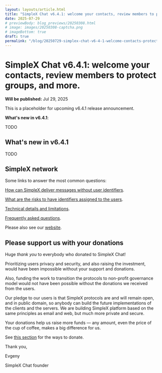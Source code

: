 ```yaml
---
layout: layouts/article.html
title: "SimpleX Chat v6.4.1: welcome your contacts, review members to protect groups, and more."
date: 2025-07-29
# previewBody: blog_previews/20250308.html
# image: images/20250308-captcha.png
# imageBottom: true
draft: true
permalink: "/blog/20250729-simplex-chat-v6-4-1-welcome-contacts-protect-groups-app-security.html"
---
```


# SimpleX Chat v6.4.1: welcome your contacts, review members to protect groups, and more.

**Will be published:** Jul 29, 2025

This is a placeholder for upcoming v6.4.1 release announcement.

**What's new in v6.4.1**:

TODO

## What's new in v6.4.1

TODO

## SimpleX network

Some links to answer the most common questions:

[How can SimpleX deliver messages without user identifiers](./20220511-simplex-chat-v2-images-files.md#the-first-messaging-platform-without-user-identifiers).

[What are the risks to have identifiers assigned to the users](./20220711-simplex-chat-v3-released-ios-notifications-audio-video-calls-database-export-import-protocol-improvements.md#why-having-users-identifiers-is-bad-for-the-users).

[Technical details and limitations](https://github.com/simplex-chat/simplex-chat#privacy-and-security-technical-details-and-limitations).

[Frequently asked questions](../docs/FAQ.md).

Please also see our [website](https://simplex.chat).

## Please support us with your donations

Huge *thank you* to everybody who donated to SimpleX Chat!

Prioritizing users privacy and security, and also raising the investment, would have been impossible without your support and donations.

Also, funding the work to transition the protocols to non-profit governance model would not have been possible without the donations we received from the users.

Our pledge to our users is that SimpleX protocols are and will remain open, and in public domain, so anybody can build the future implementations of the clients and the servers. We are building SimpleX platform based on the same principles as email and web, but much more private and secure.

Your donations help us raise more funds &mdash; any amount, even the price of the cup of coffee, makes a big difference for us.

See [this section](https://github.com/simplex-chat/simplex-chat/#please-support-us-with-your-donations) for the ways to donate.

Thank you,

Evgeny

SimpleX Chat founder
